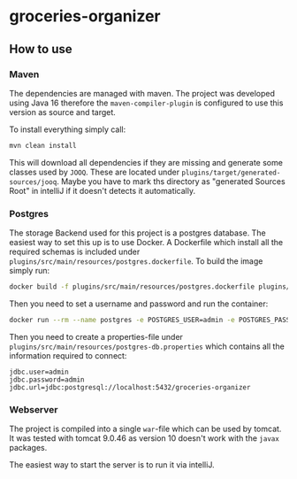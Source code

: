 # groceries-organizer

## How to use

### Maven
The dependencies are managed with maven.
The project was developed using Java 16 therefore the `maven-compiler-plugin` is configured to use this version as source and target.

To install everything simply call:
```bash
mvn clean install
```
This will download all dependencies if they are missing and generate some classes used by `JOOQ`.
These are located under `plugins/target/generated-sources/jooq`.
Maybe you have to mark ths directory as "generated Sources Root" in intelliJ if it doesn't detects it automatically.

### Postgres
The storage Backend used for this project is a postgres database.
The easiest way to set this up is to use Docker.
A Dockerfile which install all the required schemas is included under `plugins/src/main/resources/postgres.dockerfile`.
To build the image simply run:
```bash
docker build -f plugins/src/main/resources/postgres.dockerfile plugins/src/main/resources -t postgres:groceries-organizer 
```
Then you need to set a username and password and run the container:
```bash
docker run --rm --name postgres -e POSTGRES_USER=admin -e POSTGRES_PASSWORD=admin -p 5432:5432 -d postgres:groceries-organizer
```
Then you need to create a properties-file under ` plugins/src/main/resources/postgres-db.properties` which contains all the information required to connect:
```properties
jdbc.user=admin
jdbc.password=admin
jdbc.url=jdbc:postgresql://localhost:5432/groceries-organizer
```

### Webserver
The project is compiled into a single `war`-file which can be used by tomcat.
It was tested with tomcat 9.0.46 as version 10 doesn't work with the `javax` packages.

The easiest way to start the server is to run it via intelliJ.